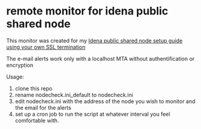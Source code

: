 # remote monitor for idena public shared node

This monitor was created for my [Idena public shared node setup guide using your own SSL termination](https://github.com/pocoloko/idena-shared-node)

The e-mail alerts work only with a localhost MTA without authentification or encryption

Usage:

1. clone this repo
2. rename nodecheck.ini_default to nodecheck.ini
3. edit nodecheck.ini with the address of the node you wish to monitor and the email for the alerts
4. set up a cron job to run the script at whatever interval you feel comfortable with.
